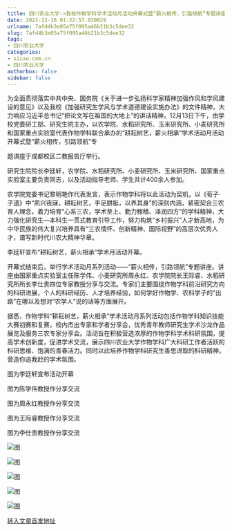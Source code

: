 ```yaml
---
title: 四川农业大学->我校作物学科学术活动月活动开幕式暨“薪火相传，引路领航”专题讲座举行 | sicau.com.cn
date: 2021-12-16 01:22:57.030829
urlname: 7afd4b3e05a75f095a46b21b3c5dee32
slug: 7afd4b3e05a75f095a46b21b3c5dee32
tags: 
- 四川农业大学
categories:
- sicau.com.cn
- 四川农业大学
authorbox: false
sidebar: false
---
```

为全面贯彻落实中共中央、国务院《关于进一步弘扬科学家精神加强作风和学风建设的意见》以及我校《加强研究生学风与学术道德建设实施办法》的文件精神，大力响应习近平总书记“把论文写在祖国的大地上”的讲话精神，12月13日下午，由学校党委研工部、研究生院主办，以农学院、水稻研究所、玉米研究所、小麦研究所和国家重点实验室代表作物学科联合承办的“耕耘树艺，薪火相承”学术活动月活动开幕式暨“薪火相传，引路领航”专
<!--more-->
题讲座于成都校区二教报告厅举行。

研究生院院长李廷轩，农学院、水稻研究所、小麦研究所、玉米研究所、国家重点实验室主要负责同志，以及活动指导老师、学生共计400余人参加。

农学院党委书记黎明艳作代表发言，表示作物学科将以此活动为契机，以《荀子·子道》中“夙兴夜寐，耕耘树艺，手足胼胝，以养其身”的深刻内涵，紧密契合三农育人理念，着力培育“心系三农，学术至上、勤力稼穑、泽润四方”的学科精神，大力强化研究生—本科生一贯式教育引导工作，努力构筑“乡村振兴”人才新高地，为中华民族的伟大复兴培养具有“三农情怀、创新精神、国际视野”的高层次优秀人才，谱写新时代川农大精神华章。

李廷轩宣布“耕耘树艺，薪火相承”学术月活动开幕。

开幕式结束后，举行学术活动月系列活动——“薪火相传，引路领航”专题讲座。讲座由国家重点实验室主任陈学伟、小麦研究所周永红、农学院院长王际睿、水稻研究所所长李仕贵四位专家教授分享与交流。专家们主要围绕作物学科前沿研究方向的科研进展，个人的科研经历、人才培养经验，如何学好作物学、农科学子的“出路”在哪以及想对“农学人”说的话等方面展开。

据悉，作物学科“耕耘树艺，薪火相承”学术活动月系列活动包括作物学科知识技能大赛初赛和复赛，校内杰出专家和学者分享会，优秀青年教师研究生学术沙龙作品展览及服务三农专家分享会。活动旨在积极营造浓厚的作物学科学术科研氛围，提高学术创新度，促进学术交流，展示四川农业大学作物学科广大科研工作者活跃的科研思维、饱满的青春活力。同时以此培养作物学科研究生善思进取的科研精神，营造你追我赶的学术氛围。

图为李廷轩宣布活动开幕

图为陈学伟教授作分享交流

图为周永红教授作分享交流

图为王际睿教授作分享交流

图为李仕贵教授作分享交流

![图](https://news.sicau.edu.cn/__local/2/01/57/D4E79984BCB42751DC0C98D11AA_14C63850_145D4.png)

![图](https://news.sicau.edu.cn/__local/3/1A/D7/0BA9F963A86FD7D5FA8B5B4670F_33B76D9F_173A0.png)

![图](https://news.sicau.edu.cn/__local/B/C0/49/B0C880DBEC447393FA407BD274D_D31190CB_FD680.png)

![图](https://news.sicau.edu.cn/__local/9/84/A6/CEBB2FA84512D0F4B2A88A77178_9A69A3A2_15C39.png)

![图](https://news.sicau.edu.cn/__local/5/40/20/3B3DE47BE885886C9136D9B7CDE_8FCD0730_18666.png)

[转入文章首发地址](https://news.sicau.edu.cn/info/1078/66072.htm)